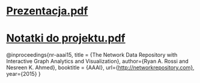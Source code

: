 # [Prezentacja.pdf](https://github.com/NiebieskaMarchewka/analiza_sieci_zlozonych/files/9092527/Prezentacja.pdf)
# [Notatki do projektu.pdf](https://github.com/NiebieskaMarchewka/analiza_sieci_zlozonych/files/9092541/Notatki.do.projektu.pdf)


  @inproceedings{nr-aaai15,
      title = {The Network Data Repository with Interactive Graph Analytics and Visualization},
      author={Ryan A. Rossi and Nesreen K. Ahmed},
      booktitle = {AAAI},
      url={http://networkrepository.com},
      year={2015}
  }
